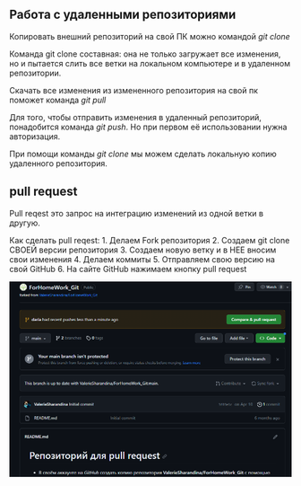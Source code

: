 ## Работа с удаленными репозиториями

Копировать внешний репозиторий на свой ПК можно командой *git clone*

Команда git clone составная: она не только загружает все изменения, но и пытается слить все ветки на локальном компьютере и в удаленном репозитории.

Скачать все изменения из измененного репозитория на свой пк поможет команда *git pull*

Для того, чтобы отправить изменения в удаленный репозиторий, понадобится команда *git push*.
Но при первом её использовании нужна авторизация.

При помощи команды *git clone* мы можем сделать локальную копию удаленного репозитория.

## pull request

Pull reqest это запрос на интеграцию изменений из одной ветки в другую.

Как сделать pull reqest:
    1. Делаем Fork репозитория
    2. Создаем git clone СВОЕЙ версии репозитория
    3. Создаем новую ветку и в НЕЕ вносим свои изменения
    4. Делаем коммиты
    5. Отправляем свою версию на свой GitHub
    6. На сайте GitHub нажимаем кнопку pull request

![Вот так выглядит команда](dz3.png)
